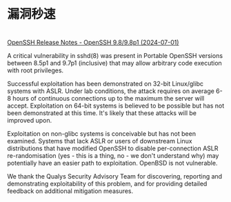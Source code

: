 # 漏洞秒速


# 

[OpenSSH Release Notes - OpenSSH 9.8/9.8p1 (2024-07-01)](https://www.openssh.com/releasenotes.html)

A critical vulnerability in sshd(8) was present in Portable OpenSSH
versions between 8.5p1 and 9.7p1 (inclusive) that may allow arbitrary
code execution with root privileges.

Successful exploitation has been demonstrated on 32-bit Linux/glibc
systems with ASLR. Under lab conditions, the attack requires on
average 6-8 hours of continuous connections up to the maximum the
server will accept. Exploitation on 64-bit systems is believed to be
possible but has not been demonstrated at this time. It's likely that
these attacks will be improved upon.

Exploitation on non-glibc systems is conceivable but has not been
examined. Systems that lack ASLR or users of downstream Linux
distributions that have modified OpenSSH to disable per-connection
ASLR re-randomisation (yes - this is a thing, no - we don't
understand why) may potentially have an easier path to exploitation.
OpenBSD is not vulnerable.

We thank the Qualys Security Advisory Team for discovering, reporting
and demonstrating exploitability of this problem, and for providing
detailed feedback on additional mitigation measures.
